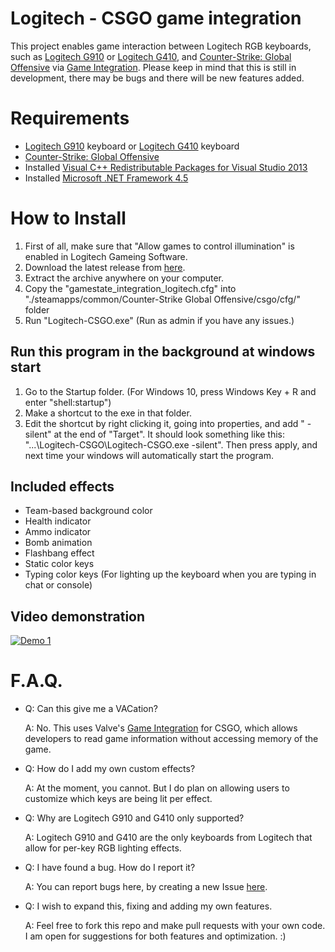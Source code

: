 # Logitech - CSGO game integration
This project enables game interaction between Logitech RGB keyboards, such as [Logitech G910](http://gaming.logitech.com/en-us/product/rgb-gaming-keyboard-g910) or [Logitech G410](http://gaming.logitech.com/en-us/product/rgb-tenkeyless-gaming-keyboard-g410), and [Counter-Strike: Global Offensive](http://store.steampowered.com/app/730/) via [Game Integration](https://developer.valvesoftware.com/wiki/Counter-Strike:_Global_Offensive_Game_State_Integration). Please keep in mind that this is still in development, there may be bugs and there will be new features added.

# Requirements
* [Logitech G910](http://gaming.logitech.com/en-us/product/rgb-gaming-keyboard-g910) keyboard or [Logitech G410](http://gaming.logitech.com/en-us/product/rgb-tenkeyless-gaming-keyboard-g410) keyboard
* [Counter-Strike: Global Offensive](http://store.steampowered.com/app/730/)
* Installed [Visual C++ Redistributable Packages for Visual Studio 2013](https://www.microsoft.com/en-us/download/details.aspx?id=40784)
* Installed [Microsoft .NET Framework 4.5](https://www.microsoft.com/en-us/download/details.aspx?id=30653)

# How to Install
1. First of all, make sure that "Allow games to control illumination" is enabled in Logitech Gameing Software.
2. Download the latest release from [here](https://github.com/antonpup/Logitech-CSGO/releases/latest).
3. Extract the archive anywhere on your computer.
4. Copy the "gamestate_integration_logitech.cfg" into "./steamapps/common/Counter-Strike Global Offensive/csgo/cfg/" folder
5. Run "Logitech-CSGO.exe" (Run as admin if you have any issues.)

## Run this program in the background at windows start
1. Go to the Startup folder. (For Windows 10, press Windows Key + R and enter "shell:startup")
2. Make a shortcut to the exe in that folder.
3. Edit the shortcut by right clicking it, going into properties, and add " -silent" at the end of "Target". It should look something like this: "...\Logitech-CSGO\Logitech-CSGO.exe -silent". Then press apply, and next time your windows will automatically start the program.

## Included effects
* Team-based background color
* Health indicator
* Ammo indicator
* Bomb animation
* Flashbang effect
* Static color keys
* Typing color keys (For lighting up the keyboard when you are typing in chat or console)

## Video demonstration
[![Demo 1](http://img.youtube.com/vi/-PumqhB7COU/0.jpg)](http://www.youtube.com/watch?v=-PumqhB7COU)

# F.A.Q.
* Q: Can this give me a VACation?

   A: No. This uses Valve's [Game Integration](https://developer.valvesoftware.com/wiki/Counter-Strike:_Global_Offensive_Game_State_Integration) for CSGO, which allows developers to read game information without accessing memory of the game.

* Q: How do I add my own custom effects?

   A: At the moment, you cannot. But I do plan on allowing users to customize which keys are being lit per effect.

* Q: Why are Logitech G910 and G410 only supported?

   A: Logitech G910 and G410 are the only keyboards from Logitech that allow for per-key RGB lighting effects.
   
* Q: I have found a bug. How do I report it?

   A: You can report bugs here, by creating a new Issue [here](https://github.com/antonpup/Logitech-CSGO/issues).

* Q: I wish to expand this, fixing and adding my own features.

   A: Feel free to fork this repo and make pull requests with your own code. I am open for suggestions for both features and optimization. :)
